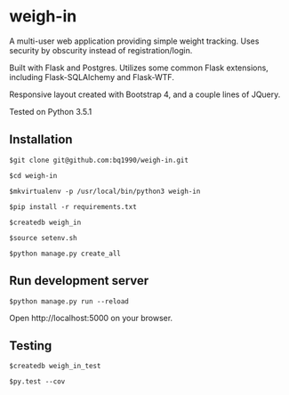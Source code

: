# weigh-in

A multi-user web application providing simple weight tracking. Uses security by obscurity instead of registration/login.

Built with Flask and Postgres. Utilizes some common Flask extensions, including
Flask-SQLAlchemy and Flask-WTF.

Responsive layout created with Bootstrap 4, and a couple lines of JQuery.

Tested on Python 3.5.1

## Installation

```
$git clone git@github.com:bq1990/weigh-in.git

$cd weigh-in

$mkvirtualenv -p /usr/local/bin/python3 weigh-in

$pip install -r requirements.txt

$createdb weigh_in

$source setenv.sh

$python manage.py create_all

```

## Run development server

```
$python manage.py run --reload
```

Open http://localhost:5000 on your browser.

## Testing

```
$createdb weigh_in_test

$py.test --cov
```

